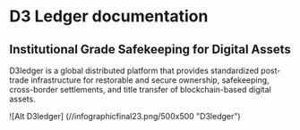 # D3 Ledger documentation 
## Institutional Grade Safekeeping for Digital Assets
D3ledger is a global distributed platform that provides standardized post-trade infrastructure for restorable and secure ownership, safekeeping, cross-border settlements, and title transfer of blockchain-based digital assets.

![Alt D3ledger] (//infographicfinal23.png/500x500 "D3ledger")
